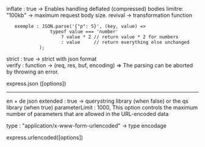 
inflate : true -> Enables handling deflated (compressed) bodies
limitre: 	"100kb" ->  maximum request body size.
revival -> transformation function

       exemple : JSON.parse('{"p": 5}', (key, value) =>
                    typeof value === 'number'
                        ? value * 2 // return value * 2 for numbers
                        : value     // return everything else unchanged
                );
strict  :  true -> strict with json format              
verify : function ->    (req, res, buf, encoding) =>    The parsing can be aborted by throwing an error.


express.json ([options])

-------------------------------------------------------------------

en + de json
extended : true   -> querystring library (when false) or the qs library (when true)
parameterLimit : 1000, This option controls the maximum number of parameters that are allowed in the URL-encoded data

type : "application/x-www-form-urlencoded" -> type encodage


express.urlencoded([options])
